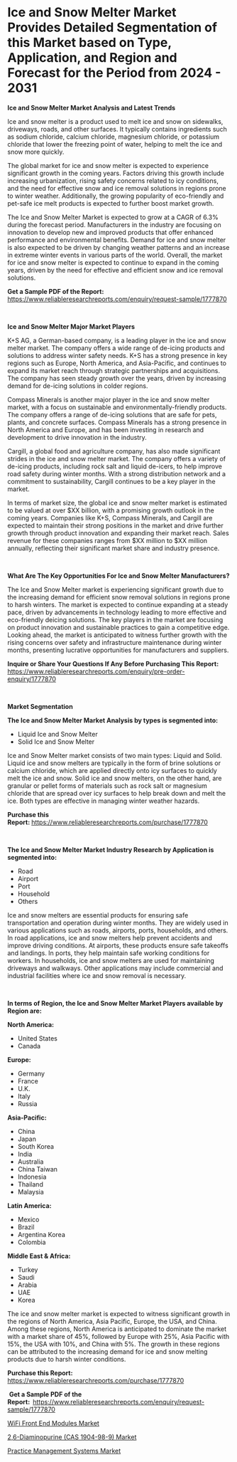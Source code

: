 <p><h1>Ice and Snow Melter Market Provides Detailed Segmentation of this Market based on Type, Application, and Region and Forecast for the Period from 2024 - 2031</h1></p><p><strong>Ice and Snow Melter Market Analysis and Latest Trends</strong></p>
<p><p>Ice and snow melter is a product used to melt ice and snow on sidewalks, driveways, roads, and other surfaces. It typically contains ingredients such as sodium chloride, calcium chloride, magnesium chloride, or potassium chloride that lower the freezing point of water, helping to melt the ice and snow more quickly.</p><p>The global market for ice and snow melter is expected to experience significant growth in the coming years. Factors driving this growth include increasing urbanization, rising safety concerns related to icy conditions, and the need for effective snow and ice removal solutions in regions prone to winter weather. Additionally, the growing popularity of eco-friendly and pet-safe ice melt products is expected to further boost market growth.</p><p>The Ice and Snow Melter Market is expected to grow at a CAGR of 6.3% during the forecast period. Manufacturers in the industry are focusing on innovation to develop new and improved products that offer enhanced performance and environmental benefits. Demand for ice and snow melter is also expected to be driven by changing weather patterns and an increase in extreme winter events in various parts of the world. Overall, the market for ice and snow melter is expected to continue to expand in the coming years, driven by the need for effective and efficient snow and ice removal solutions.</p></p>
<p><strong>Get a Sample PDF of the Report:&nbsp;</strong> <a href="https://www.reliableresearchreports.com/enquiry/request-sample/1777870">https://www.reliableresearchreports.com/enquiry/request-sample/1777870</a></p>
<p>&nbsp;</p>
<p><strong>Ice and Snow Melter Major Market Players</strong></p>
<p><p>K+S AG, a German-based company, is a leading player in the ice and snow melter market. The company offers a wide range of de-icing products and solutions to address winter safety needs. K+S has a strong presence in key regions such as Europe, North America, and Asia-Pacific, and continues to expand its market reach through strategic partnerships and acquisitions. The company has seen steady growth over the years, driven by increasing demand for de-icing solutions in colder regions.</p><p>Compass Minerals is another major player in the ice and snow melter market, with a focus on sustainable and environmentally-friendly products. The company offers a range of de-icing solutions that are safe for pets, plants, and concrete surfaces. Compass Minerals has a strong presence in North America and Europe, and has been investing in research and development to drive innovation in the industry.</p><p>Cargill, a global food and agriculture company, has also made significant strides in the ice and snow melter market. The company offers a variety of de-icing products, including rock salt and liquid de-icers, to help improve road safety during winter months. With a strong distribution network and a commitment to sustainability, Cargill continues to be a key player in the market.</p><p>In terms of market size, the global ice and snow melter market is estimated to be valued at over $XX billion, with a promising growth outlook in the coming years. Companies like K+S, Compass Minerals, and Cargill are expected to maintain their strong positions in the market and drive further growth through product innovation and expanding their market reach. Sales revenue for these companies ranges from $XX million to $XX million annually, reflecting their significant market share and industry presence.</p></p>
<p>&nbsp;</p>
<p><strong>What Are The Key Opportunities For Ice and Snow Melter Manufacturers?</strong></p>
<p><p>The Ice and Snow Melter market is experiencing significant growth due to the increasing demand for efficient snow removal solutions in regions prone to harsh winters. The market is expected to continue expanding at a steady pace, driven by advancements in technology leading to more effective and eco-friendly deicing solutions. The key players in the market are focusing on product innovation and sustainable practices to gain a competitive edge. Looking ahead, the market is anticipated to witness further growth with the rising concerns over safety and infrastructure maintenance during winter months, presenting lucrative opportunities for manufacturers and suppliers.</p></p>
<p><strong>Inquire or Share Your Questions If Any Before Purchasing This Report:</strong> <a href="https://www.reliableresearchreports.com/enquiry/pre-order-enquiry/1777870">https://www.reliableresearchreports.com/enquiry/pre-order-enquiry/1777870</a></p>
<p>&nbsp;</p>
<p><strong>Market Segmentation</strong></p>
<p><strong>The Ice and Snow Melter Market Analysis by types is segmented into:</strong></p>
<p><ul><li>Liquid Ice and Snow Melter</li><li>Solid Ice and Snow Melter</li></ul></p>
<p><p>Ice and Snow Melter market consists of two main types: Liquid and Solid. Liquid ice and snow melters are typically in the form of brine solutions or calcium chloride, which are applied directly onto icy surfaces to quickly melt the ice and snow. Solid ice and snow melters, on the other hand, are granular or pellet forms of materials such as rock salt or magnesium chloride that are spread over icy surfaces to help break down and melt the ice. Both types are effective in managing winter weather hazards.</p></p>
<p><strong>Purchase this Report:&nbsp;</strong><a href="https://www.reliableresearchreports.com/purchase/1777870">https://www.reliableresearchreports.com/purchase/1777870</a></p>
<p>&nbsp;</p>
<p><strong>The Ice and Snow Melter Market Industry Research by Application is segmented into:</strong></p>
<p><ul><li>Road</li><li>Airport</li><li>Port</li><li>Household</li><li>Others</li></ul></p>
<p><p>Ice and snow melters are essential products for ensuring safe transportation and operation during winter months. They are widely used in various applications such as roads, airports, ports, households, and others. In road applications, ice and snow melters help prevent accidents and improve driving conditions. At airports, these products ensure safe takeoffs and landings. In ports, they help maintain safe working conditions for workers. In households, ice and snow melters are used for maintaining driveways and walkways. Other applications may include commercial and industrial facilities where ice and snow removal is necessary.</p></p>
<p>&nbsp;</p>
<p><strong>In terms of Region, the Ice and Snow Melter Market Players available by Region are:</strong></p>
<p>
    <p> <strong> North America: </strong>
        <ul>
            <li>United States</li>
            <li>Canada</li>
        </ul>
        </p> 
    <p> <strong> Europe: </strong>
        <ul>
            <li>Germany</li>
            <li>France</li>
            <li>U.K.</li>
            <li>Italy</li>
            <li>Russia</li>
        </ul>
        </p> 
    <p> <strong> Asia-Pacific: </strong>
        <ul>
            <li>China</li>
            <li>Japan</li>
            <li>South Korea</li>
            <li>India</li>
            <li>Australia</li>
            <li>China Taiwan</li>
            <li>Indonesia</li>
            <li>Thailand</li>
            <li>Malaysia</li>
        </ul>
        </p> 
    <p> <strong> Latin America: </strong>
        <ul>
            <li>Mexico</li>
            <li>Brazil</li>
            <li>Argentina Korea</li>
            <li>Colombia</li>
        </ul>
        </p> 
    <p> <strong> Middle East & Africa: </strong>
        <ul>
            <li>Turkey</li>
            <li>Saudi</li>
            <li>Arabia</li>
            <li>UAE</li>
            <li>Korea</li>
        </ul>
    </p>
    </p>
<p><p>The ice and snow melter market is expected to witness significant growth in the regions of North America, Asia Pacific, Europe, the USA, and China. Among these regions, North America is anticipated to dominate the market with a market share of 45%, followed by Europe with 25%, Asia Pacific with 15%, the USA with 10%, and China with 5%. The growth in these regions can be attributed to the increasing demand for ice and snow melting products due to harsh winter conditions.</p></p>
<p><strong>Purchase this Report: </strong><a href="https://www.reliableresearchreports.com/purchase/1777870">https://www.reliableresearchreports.com/purchase/1777870</a></p>
<p>&nbsp;<strong>Get a Sample PDF of the Report:&nbsp;&nbsp;</strong><a href="https://www.reliableresearchreports.com/enquiry/request-sample/1777870">https://www.reliableresearchreports.com/enquiry/request-sample/1777870</a></p>
<p><strong></strong></p>
<p><p><a href="https://view.publitas.com/reportprime-1/wifi-front-end-modules-market-size-growing-and-forecasted-for-period-from-2023-2030-and-provides-complete-market-analysis-of-this-market/">WiFi Front End Modules Market</a></p><p><a href="https://view.publitas.com/reportprime-1/26-diaminopurine-cas-1904-98-9-market-size-focuses-on-market-dynamics-in-depth-analysis-and-future-projections-of-its-market-forecasted-for-period-from-2023-to-2030/">2,6-Diaminopurine (CAS 1904-98-9) Market</a></p><p><a href="https://view.publitas.com/reportprime-1/practice-management-systems-market-size-growing-and-forecasted-for-period-from-2023-2030-and-provides-complete-market-analysis-of-this-market/">Practice Management Systems Market</a></p></p>
